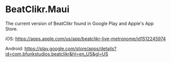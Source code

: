 # BeatClikr.Maui
The current version of BeatClikr found in Google Play and Apple's App Store. 

iOS: https://apps.apple.com/us/app/beatclikr-live-metronome/id1512245974

Android: https://play.google.com/store/apps/details?id=com.bfunkstudios.beatclikr&hl=en_US&gl=US
